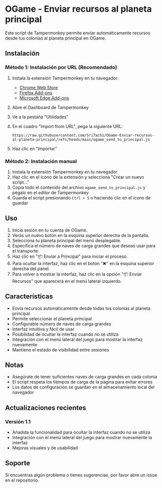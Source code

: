 # OGame - Enviar recursos al planeta principal

Este script de Tampermonkey permite enviar automáticamente recursos desde tus colonias al planeta principal en OGame.

## Instalación

### Método 1: Instalación por URL (Recomendado)
1. Instala la extensión Tampermonkey en tu navegador:
   - [Chrome Web Store](https://chrome.google.com/webstore/detail/tampermonkey/dhdgffkkebhmkfjojejmpbldmpobfkfo)
   - [Firefox Add-ons](https://addons.mozilla.org/en-US/firefox/addon/tampermonkey/)
   - [Microsoft Edge Add-ons](https://microsoftedge.microsoft.com/addons/detail/tampermonkey/iikmkjmpaadaobahmlepeloendndfphd)

2. Abre el Dashboard de Tampermonkey
3. Ve a la pestaña "Utilidades"
4. En el cuadro "Import from URL", pega la siguiente URL:
   ```
   https://raw.githubusercontent.com/Sri7ach1/OGame-Enviar-recursos-al-planeta-principal/refs/heads/main/ogame_send_to_principal.js
   ```
5. Haz clic en "Importar"

### Método 2: Instalación manual
1. Instala la extensión Tampermonkey en tu navegador
2. Haz clic en el icono de la extensión y selecciona "Crear un nuevo script..."
3. Copia todo el contenido del archivo `ogame_send_to_principal.js` y pégalo en el editor de Tampermonkey
4. Guarda el script presionando `Ctrl + S` o haciendo clic en el icono de guardar

## Uso

1. Inicia sesión en tu cuenta de OGame.
2. Verás un nuevo botón en la esquina superior derecha de la pantalla.
3. Selecciona tu planeta principal del menú desplegable.
4. Especifica el número de naves de carga grandes que deseas usar para el transporte.
5. Haz clic en "📦 Enviar a Principal" para iniciar el proceso.
6. Para ocultar la interfaz, haz clic en el botón "✖" en la esquina superior derecha del panel.
7. Para volver a mostrar la interfaz, haz clic en la opción "📦 Enviar Recursos" que aparecerá en el menú lateral izquierdo.

## Características

- Envía recursos automáticamente desde todas tus colonias al planeta principal
- Permite seleccionar el planeta principal
- Configurable número de naves de carga grandes
- Interfaz intuitiva y fácil de usar
- Posibilidad de ocultar la interfaz cuando no se utiliza
- Integración con el menú lateral del juego para mostrar la interfaz nuevamente
- Mantiene el estado de visibilidad entre sesiones

## Notas

- Asegúrate de tener suficientes naves de carga grandes en cada colonia
- El script respeta los tiempos de carga de la página para evitar errores
- Los datos de configuración se guardan en el almacenamiento local del navegador

## Actualizaciones recientes

### Versión 1.1
- Añadida la funcionalidad para ocultar la interfaz cuando no se utiliza
- Integración con el menú lateral del juego para mostrar nuevamente la interfaz
- Mejoras visuales y de usabilidad

## Soporte

Si encuentras algún problema o tienes sugerencias, por favor abre un issue en el repositorio. 